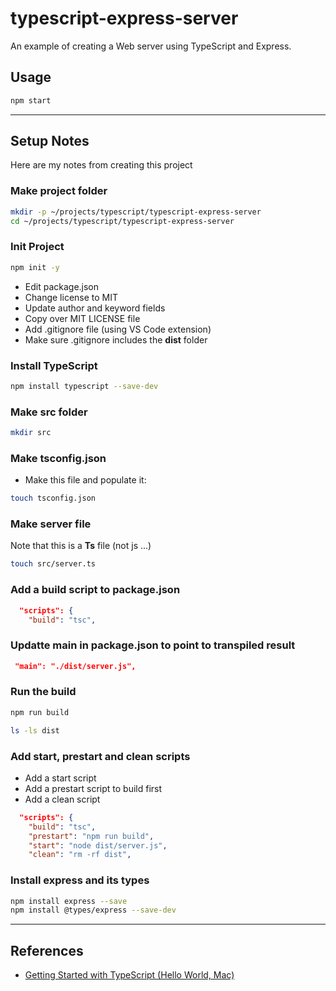 typescript-express-server
==

An example of creating a Web server using TypeScript and Express.

## Usage

```sh
npm start
```

* * *

## Setup Notes

Here are my notes from creating this project

### Make project folder

```sh
mkdir -p ~/projects/typescript/typescript-express-server
cd ~/projects/typescript/typescript-express-server
```

### Init Project

```sh
npm init -y
```

* Edit package.json
* Change license to MIT
* Update author and keyword fields
* Copy over MIT LICENSE file
* Add .gitignore file (using VS Code extension)
* Make sure .gitignore includes the **dist** folder

### Install TypeScript

```sh
npm install typescript --save-dev
```

### Make src folder

```sh
mkdir src
```

### Make tsconfig.json

* Make this file and populate it:

```sh
touch tsconfig.json
```

### Make server file

Note that this is a **Ts** file (not js ...)

```sh
touch src/server.ts
```

### Add a build script to package.json

```json
  "scripts": {
    "build": "tsc",
```

### Updatte main in package.json to point to transpiled result

```json
 "main": "./dist/server.js",
```

### Run the build

```sh
npm run build

ls -ls dist
```

### Add start, prestart and clean scripts

* Add a start script
* Add a prestart script to build first
* Add a clean script

```json
  "scripts": {
    "build": "tsc",
    "prestart": "npm run build",
    "start": "node dist/server.js",
    "clean": "rm -rf dist",
```

### Install express and its types

```sh
npm install express --save
npm install @types/express --save-dev
```

* * *

## References

* [Getting Started with TypeScript (Hello World, Mac)](https://scriptable.com/typescript/getting-started-with-typescript-hello-world)